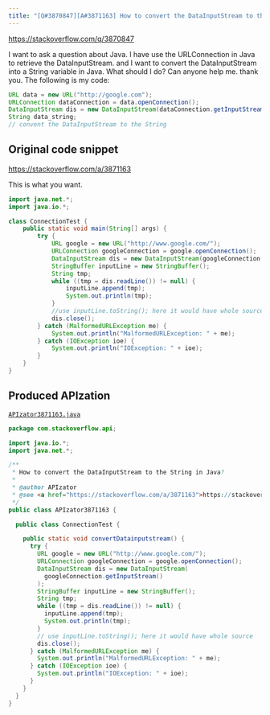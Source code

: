 ```yaml
---
title: "[Q#3870847][A#3871163] How to convert the DataInputStream to the String in Java?"
---
```


https://stackoverflow.com/q/3870847

I want to ask a question about Java. I have use the URLConnection in Java to retrieve the DataInputStream. and I want to convert the DataInputStream into a String variable in Java. What should I do? Can anyone help me. thank you.
The following is my code:


```java
URL data = new URL("http://google.com");
URLConnection dataConnection = data.openConnection();
DataInputStream dis = new DataInputStream(dataConnection.getInputStream());
String data_string;
// convent the DataInputStream to the String
```


## Original code snippet

https://stackoverflow.com/a/3871163

This is what you want.

```java
import java.net.*;
import java.io.*;

class ConnectionTest {
    public static void main(String[] args) {
        try {
            URL google = new URL("http://www.google.com/");
            URLConnection googleConnection = google.openConnection();
            DataInputStream dis = new DataInputStream(googleConnection.getInputStream());
            StringBuffer inputLine = new StringBuffer();
            String tmp; 
            while ((tmp = dis.readLine()) != null) {
                inputLine.append(tmp);
                System.out.println(tmp);
            }
            //use inputLine.toString(); here it would have whole source
            dis.close();
        } catch (MalformedURLException me) {
            System.out.println("MalformedURLException: " + me);
        } catch (IOException ioe) {
            System.out.println("IOException: " + ioe);
        }
    }
}
```

## Produced APIzation

[`APIzator3871163.java`](/data/search/java/APIzator3871163.java)

```java
package com.stackoverflow.api;

import java.io.*;
import java.net.*;

/**
 * How to convert the DataInputStream to the String in Java?
 *
 * @author APIzator
 * @see <a href="https://stackoverflow.com/a/3871163">https://stackoverflow.com/a/3871163</a>
 */
public class APIzator3871163 {

  public class ConnectionTest {

    public static void convertDatainputstream() {
      try {
        URL google = new URL("http://www.google.com/");
        URLConnection googleConnection = google.openConnection();
        DataInputStream dis = new DataInputStream(
          googleConnection.getInputStream()
        );
        StringBuffer inputLine = new StringBuffer();
        String tmp;
        while ((tmp = dis.readLine()) != null) {
          inputLine.append(tmp);
          System.out.println(tmp);
        }
        // use inputLine.toString(); here it would have whole source
        dis.close();
      } catch (MalformedURLException me) {
        System.out.println("MalformedURLException: " + me);
      } catch (IOException ioe) {
        System.out.println("IOException: " + ioe);
      }
    }
  }
}
```